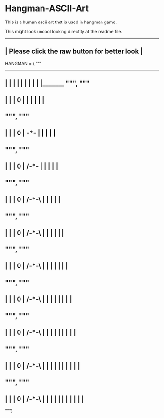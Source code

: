 # Hangman-ASCII-Art
This is a human ascii art that is used in hangman game.

This might look uncool looking directlty at the readme file.

 -----------------------------------------------
|  Please click the raw button for better look  |
 -----------------------------------------------


   HANGMAN = (
"""
________
|   |
|
|
|
|
|
|
|
|_______
""",
"""
-----
|   |
|   0
|
|
|
|
|
|
--------
""",
"""
-----
|   |
|   0
|  -*-
|
|
|
|
|
--------
""",
"""
-----
|   |
|   0
| /-*-
|
|
|
|
|
--------
""",
"""
-----
|   |
|   0
| /-*-\ 
|
|
|
|
|
--------
""",
"""
-----
|   |
|   0
| /-*-\ 
|   | 
|
|
|
|
--------
""",
"""
-----
|   |
|   0
| /-*-\ 
|   | 
|   | 
|
|
|
--------
""",
"""
-----
|   |
|   0
| /-*-\ 
|   | 
|   | 
|  |
|
|
--------
""",
"""
-----
|   |
|   0
| /-*-\ 
|   | 
|   | 
|  | 
|  | 
|
--------
""",
"""
-----
|   |
|   0
| /-*-\ 
|   | 
|   | 
|  | | 
|  | 
|
--------
""",
"""
-----
|   |
|   0
| /-*-\ 
|   | 
|   | 
|  | | 
|  | | 
|
--------
""")

   
